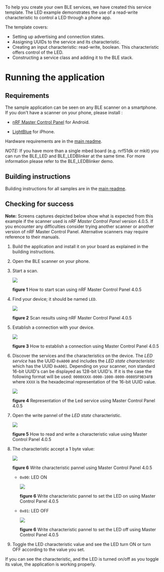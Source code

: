 To help you create your own BLE services, we have created this service template.
The LED example demonstrates the use of a read-write characteristic to control a
LED through a phone app.

The template covers:

* Setting up advertising and connection states.
* Assigning UUIDs to the service and its characteristic.
* Creating an input characteristic: read-write, boolean. This characteristic offers control of the LED.
* Constructing a service class and adding it to the BLE stack.

# Running the application

## Requirements

The sample application can be seen on any BLE scanner on a smartphone. If you don't have a scanner on your phone, please install :

- [nRF Master Control Panel](https://play.google.com/store/apps/details?id=no.nordicsemi.android.mcp) for Android.

- [LightBlue](https://itunes.apple.com/gb/app/lightblue-bluetooth-low-energy/id557428110?mt=8) for iPhone.

Hardware requirements are in the [main readme](https://github.com/ARMmbed/mbed-os-example-ble/blob/master/README.md).

*NOTE:* If you have more than a single mbed board (e.g. nrf51dk or mkit) you can
run the BLE_LED and BLE_LEDBlinker at the same time. For more information please
refer to the BLE_LEDBlinker demo.

## Building instructions

Building instructions for all samples are in the [main readme](https://github.com/ARMmbed/mbed-os-example-ble/blob/master/README.md).

## Checking for success

**Note:** Screens captures depicted below show what is expected from this example if the scanner used is *nRF Master Control Panel* version 4.0.5. If you encounter any difficulties consider trying another scanner or another version of nRF Master Control Panel. Alternative scanners may require reference to their manuals.


1. Build the application and install it on your board as explained in the building instructions.
1. Open the BLE scanner on your phone.

1. Start a scan.

    ![](img/start_scan.png)

    **figure 1** How to start scan using nRF Master Control Panel 4.0.5

1. Find your device; it should be named `LED`.

    ![](img/scan_results.png)

    **figure 2** Scan results using nRF Master Control Panel 4.0.5

1. Establish a connection with your device.

    ![](img/connection.png)

    **figure 3**  How to establish a connection using Master Control Panel 4.0.5

1. Discover the services and the characteristics on the device. The *LED service* has the UUID `0xA000` and includes the *LED state characteristic* which has the UUID `0xA001`. Depending on your scanner, non standard 16-bit UUID's can be displayed as 128-bit UUID's. If it is the case the following format will be used: `0000XXXX-0000-1000-8000-00805F9B34FB` where `XXXX` is the hexadecimal representation of the 16-bit UUID value.

    ![](img/discovery.png)

    **figure 4** Representation of the Led service using Master Control Panel 4.0.5

1. Open the write pannel of the *LED state* characteristic.

    ![](img/write_characteristic.png)

    **figure 5** How to read and write a characteristic value using Master Control Panel 4.0.5


1. The characteristic accept a 1 byte value:

    ![](img/write_pannel.png)

    **figure 6** Write characteristic pannel using Master Control Panel 4.0.5

    * `0x00`: LED ON

        ![](img/LED_ON.png)

        **figure 6** Write characteristic pannel to set the LED on using Master Control Panel 4.0.5


    * `0x01`: LED OFF

        ![](img/LED_OFF.png)

        **figure 6** Write characteristic pannel to set the LED off using Master Control Panel 4.0.5


1. Toggle the LED characteristic value and see the LED turn ON or turn OFF according to the value you set.

If you can see the characteristic, and the LED is turned on/off as you toggle its value, the application is working properly.

